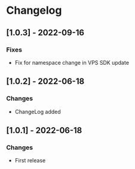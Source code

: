 # Changelog

## [1.0.3] - 2022-09-16

### Fixes

- Fix for namespace change in VPS SDK update

## [1.0.2] - 2022-06-18

### Changes
- ChangeLog added

## [1.0.1] - 2022-06-18

### Changes

- First release

